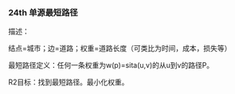 ### 24th 单源最短路径
描述：

结点=城市；边=道路；权重=道路长度（可类比为时间，成本，损失等）

最短路径定义：任何一条权重为w(p)=sita(u,v)的从u到v的路径P。

R2目标：找到最短路径。最小化权重。
